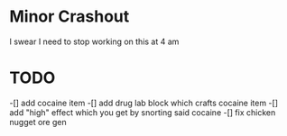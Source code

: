 # Minor Crashout

I swear I need to stop working on this at 4 am


# TODO
-[] add cocaine item
-[] add drug lab block which crafts cocaine item
-[] add "high" effect which you get by snorting said cocaine
-[] fix chicken nugget ore gen
